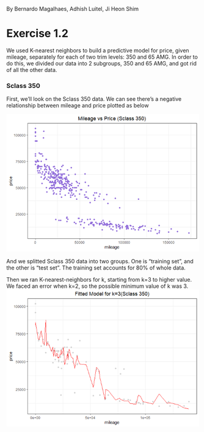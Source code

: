 By Bernardo Magalhaes, Adhish Luitel, Ji Heon Shim

Exercise 1.2
============

We used K-nearest neighbors to build a predictive model for price, given
mileage, separately for each of two trim levels: 350 and 65 AMG. In
order to do this, we divided our data into 2 subgroups, 350 and 65 AMG,
and got rid of all the other data.

### Sclass 350

First, we’ll look on the Sclass 350 data. We can see there’s a negative
relationship between mileage and price plotted as below

![](hw1_files/figure-markdown_github/1.2.2-1.png)

And we splitted Sclass 350 data into two groups. One is “training set”,
and the other is “test set”. The training set accounts for 80% of whole
data.

Then we ran K-nearest-neighbors for k, starting from k=3 to higher
value. We faced an error when k=2, so the possible minimum value of k
was 3. ![](hw1_files/figure-markdown_github/1.2.4-1.png)
